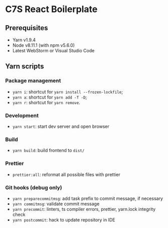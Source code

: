 # C7S React Boilerplate

## Prerequisites

-   Yarn v1.9.4
-   Node v8.11.1 (with npm v5.6.0)
-   Latest WebStorm or Visual Studio Code

## Yarn scripts

### Package management

-   `yarn i`: shortcut for `yarn install --frozen-lockfile`;
-   `yarn a`: shortcut for `yarn add -T -D`;
-   `yarn r`: shortcut for `yarn remove`.

### Development

-   `yarn start`: start dev server and open browser

### Build

-   `yarn build`: build frontend to `dist/`

### Prettier

-   `prettier:all`: reformat all possible files with prettier

### Git hooks (debug only)

-   `yarn preparecommitmsg`: add task prefix to commit message, if necessary
-   `yarn commitmsg`: validate commit message
-   `yarn precommit`: linters, ts compiler errors, prettier, yarn.lock integrity check
-   `yarn postcommit`: hack to update repository in IDE
